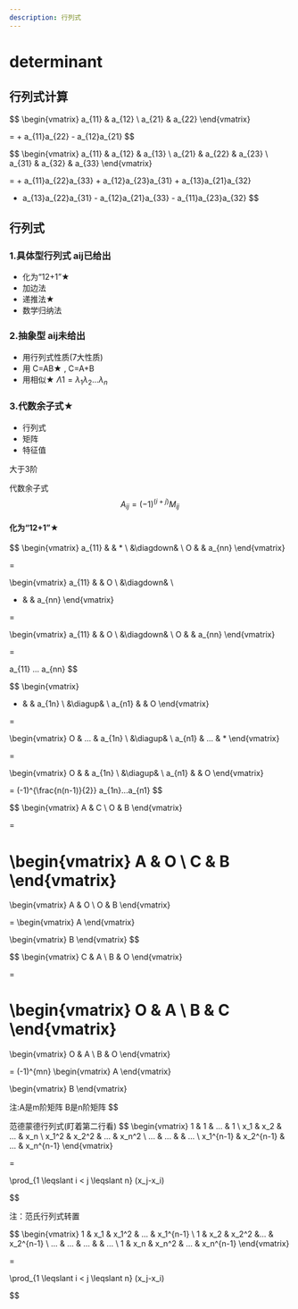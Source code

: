 ```yaml
---
description: 行列式
---
```


# determinant

<!-- ## 行列式几何理解 -->
<!-- ![](../../.gitbook/assets/1557643001387.jpg) -->
<!-- ![](../../.gitbook/assets/1557643330221.jpg) -->

## 行列式计算

$$
\begin{vmatrix}
a_{11} & a_{12}
\\
a_{21} & a_{22}
\end{vmatrix}

= + a_{11}a_{22} - a_{12}a_{21}
$$

$$
\begin{vmatrix}
a_{11} & a_{12} & a_{13}
\\
a_{21} & a_{22} & a_{23}
\\
a_{31} & a_{32} & a_{33}
\end{vmatrix}

= + a_{11}a_{22}a_{33} + a_{12}a_{23}a_{31} + a_{13}a_{21}a_{32}
 - a_{13}a_{22}a_{31} - a_{12}a_{21}a_{33} - a_{11}a_{23}a_{32}
$$

## 行列式

### 1.具体型行列式 aij已给出

- 化为“12+1”★
- 加边法
- 递推法★
- 数学归纳法

### 2.抽象型 aij未给出

- 用行列式性质(7大性质)
- 用 C=AB★ , C=A+B
- 用相似★ $\Lambda1 = \lambda_{1}\lambda_{2} ... \lambda_{n}$

### 3.代数余子式★

- 行列式
- 矩阵
- 特征值

大于3阶

代数余子式
$$
A_{ij}=(-1)^{(i+j)}M_{ij}
$$

#### 化为“12+1”★

$$
\begin{vmatrix}
a_{11} &  & *
\\
&\diagdown&
\\
O &  & a_{nn}
\end{vmatrix}

=

\begin{vmatrix}
a_{11} &  & O
\\
&\diagdown&
\\
* &   & a_{nn}
\end{vmatrix}

=

\begin{vmatrix}
a_{11} &  & O
\\
&\diagdown&
\\
O &  & a_{nn}
\end{vmatrix}

=

a_{11} ... a_{nn}
$$

$$
\begin{vmatrix}
* &  & a_{1n}
\\
&\diagup&
\\
a_{n1} &  & O
\end{vmatrix}

=

\begin{vmatrix}
O & ... & a_{1n}
\\
&\diagup&
\\
a_{n1} & ... & *
\end{vmatrix}

=

\begin{vmatrix}
O &  & a_{1n}
\\
&\diagup&
\\
a_{n1} &  & O
\end{vmatrix}

=
(-1)^{\frac{n(n-1)}{2}}
a_{1n}...a_{n1}
$$

$$
\begin{vmatrix}
A &  C
\\
O  & B
\end{vmatrix}

=

\begin{vmatrix}
A &  O
\\
C  & B
\end{vmatrix}
=

\begin{vmatrix}
A &  O
\\
O  & B
\end{vmatrix}

=
\begin{vmatrix}
A
\end{vmatrix}

\begin{vmatrix}
B
\end{vmatrix}
$$

$$
\begin{vmatrix}
C &  A
\\
B  & O
\end{vmatrix}

=

\begin{vmatrix}
O &  A
\\
B  & C
\end{vmatrix}
=

\begin{vmatrix}
O &  A
\\
B  & O
\end{vmatrix}

=
(-1)^{mn}
\begin{vmatrix}
A
\end{vmatrix}

\begin{vmatrix}
B
\end{vmatrix}

注:A是m阶矩阵  B是n阶矩阵
$$

范德蒙德行列式(盯着第二行看)
$$
\begin{vmatrix}
1 & 1 & ... & 1
\\
x_1 & x_2 & ... & x_n
\\
x_1^2 & x_2^2 & ... & x_n^2
\\
... & ... & & ...
\\
x_1^{n-1} & x_2^{n-1} & ... & x_n^{n-1}
\end{vmatrix}

=

\prod_{1 \leqslant i < j \leqslant n} (x_j-x_i)

$$

注：范氏行列式转置

$$
\begin{vmatrix}
1 & x_1 & x_1^2  & ... & x_1^{n-1}
\\
1 & x_2 & x_2^2 &... & x_2^{n-1}
\\
... & ... & ... & & ...
\\
1 & x_n &  x_n^2 & ... & x_n^{n-1}
\end{vmatrix}

=

\prod_{1 \leqslant i < j \leqslant n} (x_j-x_i)

$$

